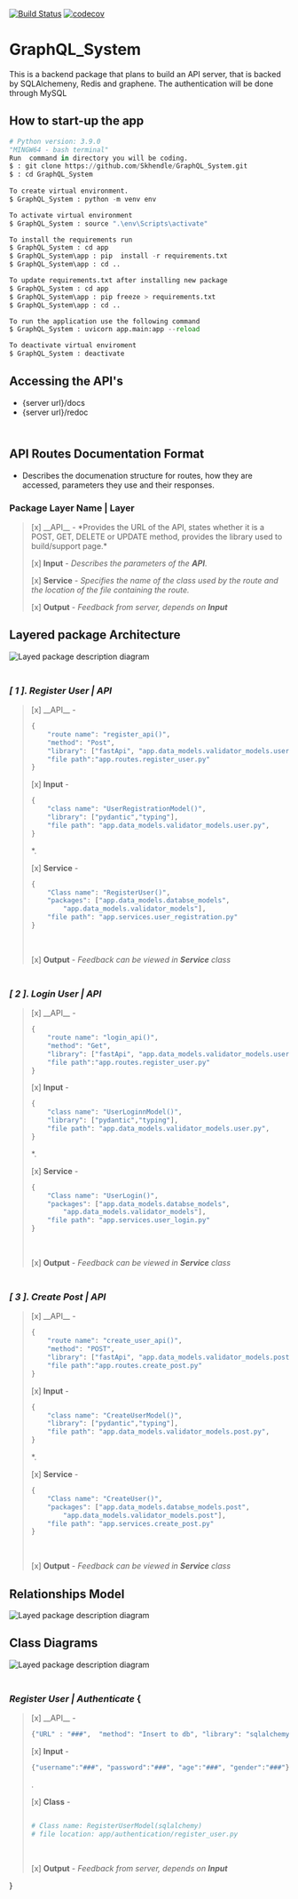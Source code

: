 [![Build Status](https://travis-ci.org/Skhendle/GraphQL_System.svg?branch=main)](https://travis-ci.org/Skhendle/GraphQL_System)
[![codecov](https://codecov.io/gh/Skhendle/GraphQL_System/branch/main/graph/badge.svg?token=rSx7WWHUb9)](https://codecov.io/gh/Skhendle/GraphQL_System)
<br>
# **GraphQL_System**
This is a backend package that plans to build an API server, that is backed by SQLAlchemeny, Redis and graphene. The authentication will be done through MySQL





## **How to start-up the app** <br>
```python
# Python version: 3.9.0
"MINGW64 - bash terminal"
Run  command in directory you will be coding.
$ : git clone https://github.com/Skhendle/GraphQL_System.git
$ : cd GraphQL_System
 
To create virtual environment.
$ GraphQL_System : python -m venv env 

To activate virtual environment
$ GraphQL_System : source ".\env\Scripts\activate"

To install the requirements run
$ GraphQL_System : cd app
$ GraphQL_System\app : pip  install -r requirements.txt
$ GraphQL_System\app : cd ..

To update requirements.txt after installing new package
$ GraphQL_System : cd app
$ GraphQL_System\app : pip freeze > requirements.txt
$ GraphQL_System\app : cd ..

To run the application use the following command
$ GraphQL_System : uvicorn app.main:app --reload

To deactivate virtual enviroment
$ GraphQL_System : deactivate
```

## **Accessing the API's** <br>
- {server url}/docs
- {server url}/redoc


## </br> **API Routes Documentation Format**
* Describes the documenation structure for routes, how they are accessed, parameters they use and their responses.</br>

### **Package Layer Name | Layer** 
<blockquote>
[x] __API__ - *Provides the URL of the API, states whether it is a POST, GET, DELETE or UPDATE method, provides the library used to build/support page.*</br>

[x] __Input__ - *Describes the parameters of the __API__*.</br>

[x] __Service__ - *Specifies the name of the class used by the route and the location of the file containing the route.*<br>

[x] __Output__ - *Feedback from server, depends on __Input__*</br>
</blockquote>

## **Layered package Architecture**
![Layed package description diagram](/images/Architecture.png)

### <br>*[ 1 ]. Register User | API* 
<blockquote>
[x] __API__ -  

```python
{
    "route name": "register_api()",
    "method": "Post", 
    "library": ["fastApi", "app.data_models.validator_models.user"], 
    "file path":"app.routes.register_user.py"
}
``` 

[x] __Input__ - 
```python
{
    "class name": "UserRegistrationModel()",
    "library": ["pydantic","typing"], 
    "file path": "app.data_models.validator_models.user.py", 
}
```
*.</br>

[x] __Service__ - 
```python
{
    "Class name": "RegisterUser()",
    "packages": ["app.data_models.databse_models", 
        "app.data_models.validator_models"],
    "file path": "app.services.user_registration.py"
}

```
<br>

[x] __Output__ - *Feedback can be viewed in __Service__ class*</br>
</blockquote>

### <br>*[ 2 ]. Login User | API* 
<blockquote>
[x] __API__ -  

```python
{
    "route name": "login_api()",
    "method": "Get", 
    "library": ["fastApi", "app.data_models.validator_models.user"], 
    "file path":"app.routes.register_user.py"
}
``` 

[x] __Input__ - 
```python
{
    "class name": "UserLoginnModel()",
    "library": ["pydantic","typing"], 
    "file path": "app.data_models.validator_models.user.py", 
}
```
*.</br>

[x] __Service__ - 
```python
{
    "Class name": "UserLogin()",
    "packages": ["app.data_models.databse_models", 
        "app.data_models.validator_models"],
    "file path": "app.services.user_login.py"
}

```
<br>

[x] __Output__ - *Feedback can be viewed in __Service__ class*</br>
</blockquote>

### <br>*[ 3 ]. Create Post | API* 
<blockquote>
[x] __API__ -  

```python
{
    "route name": "create_user_api()",
    "method": "POST", 
    "library": ["fastApi", "app.data_models.validator_models.post","app.services.create_post"], 
    "file path":"app.routes.create_post.py"
}
``` 

[x] __Input__ - 
```python
{
    "class name": "CreateUserModel()",
    "library": ["pydantic","typing"], 
    "file path": "app.data_models.validator_models.post.py", 
}
```
*.</br>

[x] __Service__ - 
```python
{
    "Class name": "CreateUser()",
    "packages": ["app.data_models.databse_models.post", 
        "app.data_models.validator_models.post"],
    "file path": "app.services.create_post.py"
}

```
<br>

[x] __Output__ - *Feedback can be viewed in __Service__ class*</br>
</blockquote>


## **Relationships Model**
![Layed package description diagram](/images/Relationships.png)

## **Class Diagrams**
![Layed package description diagram](/images/ClassDiagram.png)



### <br>*Register User | Authenticate* {
<blockquote>
[x] __API__ -  

```python
{"URL" : "###",  "method": "Insert to db", "library": "sqlalchemy"}
``` 

[x] __Input__ -
```python
{"username":"###", "password":"###", "age":"###", "gender":"###"}
```
.</br>

[x] __Class__ - 
```python

# Class name: RegisterUserModel(sqlalchemy)
# file location: app/authentication/register_user.py

```
<br>

[x] __Output__ - *Feedback from server, depends on __Input__*</br>
</blockquote>
}


